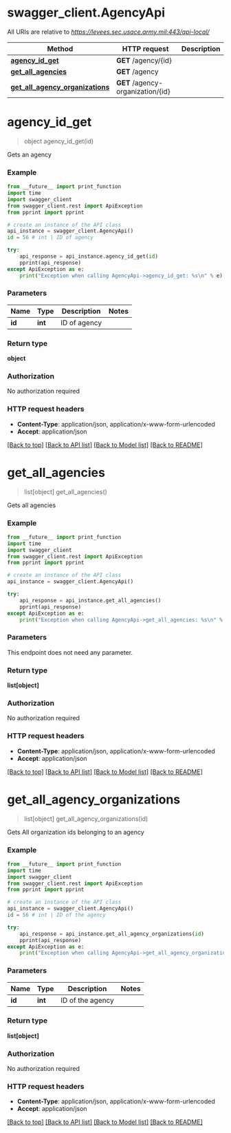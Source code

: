 # swagger_client.AgencyApi

All URIs are relative to *https://levees.sec.usace.army.mil:443/api-local/*

Method | HTTP request | Description
------------- | ------------- | -------------
[**agency_id_get**](AgencyApi.md#agency_id_get) | **GET** /agency/{id} | 
[**get_all_agencies**](AgencyApi.md#get_all_agencies) | **GET** /agency | 
[**get_all_agency_organizations**](AgencyApi.md#get_all_agency_organizations) | **GET** /agency-organization/{id} | 


# **agency_id_get**
> object agency_id_get(id)



Gets an agency

### Example
```python
from __future__ import print_function
import time
import swagger_client
from swagger_client.rest import ApiException
from pprint import pprint

# create an instance of the API class
api_instance = swagger_client.AgencyApi()
id = 56 # int | ID of agency

try:
    api_response = api_instance.agency_id_get(id)
    pprint(api_response)
except ApiException as e:
    print("Exception when calling AgencyApi->agency_id_get: %s\n" % e)
```

### Parameters

Name | Type | Description  | Notes
------------- | ------------- | ------------- | -------------
 **id** | **int**| ID of agency | 

### Return type

**object**

### Authorization

No authorization required

### HTTP request headers

 - **Content-Type**: application/json, application/x-www-form-urlencoded
 - **Accept**: application/json

[[Back to top]](#) [[Back to API list]](../README.md#documentation-for-api-endpoints) [[Back to Model list]](../README.md#documentation-for-models) [[Back to README]](../README.md)

# **get_all_agencies**
> list[object] get_all_agencies()



Gets all agencies

### Example
```python
from __future__ import print_function
import time
import swagger_client
from swagger_client.rest import ApiException
from pprint import pprint

# create an instance of the API class
api_instance = swagger_client.AgencyApi()

try:
    api_response = api_instance.get_all_agencies()
    pprint(api_response)
except ApiException as e:
    print("Exception when calling AgencyApi->get_all_agencies: %s\n" % e)
```

### Parameters
This endpoint does not need any parameter.

### Return type

**list[object]**

### Authorization

No authorization required

### HTTP request headers

 - **Content-Type**: application/json, application/x-www-form-urlencoded
 - **Accept**: application/json

[[Back to top]](#) [[Back to API list]](../README.md#documentation-for-api-endpoints) [[Back to Model list]](../README.md#documentation-for-models) [[Back to README]](../README.md)

# **get_all_agency_organizations**
> list[object] get_all_agency_organizations(id)



Gets All organization ids belonging to an agency

### Example
```python
from __future__ import print_function
import time
import swagger_client
from swagger_client.rest import ApiException
from pprint import pprint

# create an instance of the API class
api_instance = swagger_client.AgencyApi()
id = 56 # int | ID of the agency

try:
    api_response = api_instance.get_all_agency_organizations(id)
    pprint(api_response)
except ApiException as e:
    print("Exception when calling AgencyApi->get_all_agency_organizations: %s\n" % e)
```

### Parameters

Name | Type | Description  | Notes
------------- | ------------- | ------------- | -------------
 **id** | **int**| ID of the agency | 

### Return type

**list[object]**

### Authorization

No authorization required

### HTTP request headers

 - **Content-Type**: application/json, application/x-www-form-urlencoded
 - **Accept**: application/json

[[Back to top]](#) [[Back to API list]](../README.md#documentation-for-api-endpoints) [[Back to Model list]](../README.md#documentation-for-models) [[Back to README]](../README.md)


